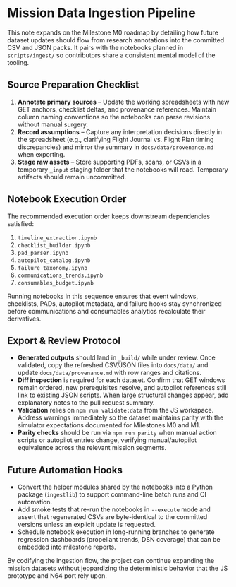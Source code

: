 # Mission Data Ingestion Pipeline

This note expands on the Milestone M0 roadmap by detailing how future dataset updates should flow from research annotations into the committed CSV and JSON packs. It pairs with the notebooks planned in `scripts/ingest/` so contributors share a consistent mental model of the tooling.

## Source Preparation Checklist

1. **Annotate primary sources** – Update the working spreadsheets with new GET anchors, checklist deltas, and provenance references. Maintain column naming conventions so the notebooks can parse revisions without manual surgery.
2. **Record assumptions** – Capture any interpretation decisions directly in the spreadsheet (e.g., clarifying Flight Journal vs. Flight Plan timing discrepancies) and mirror the summary in `docs/data/provenance.md` when exporting.
3. **Stage raw assets** – Store supporting PDFs, scans, or CSVs in a temporary `_input` staging folder that the notebooks will read. Temporary artifacts should remain uncommitted.

## Notebook Execution Order

The recommended execution order keeps downstream dependencies satisfied:

1. `timeline_extraction.ipynb`
2. `checklist_builder.ipynb`
3. `pad_parser.ipynb`
4. `autopilot_catalog.ipynb`
5. `failure_taxonomy.ipynb`
6. `communications_trends.ipynb`
7. `consumables_budget.ipynb`

Running notebooks in this sequence ensures that event windows, checklists, PADs, autopilot metadata, and failure hooks stay synchronized before communications and consumables analytics recalculate their derivatives.

## Export & Review Protocol

- **Generated outputs** should land in `_build/` while under review. Once validated, copy the refreshed CSV/JSON files into `docs/data/` and update `docs/data/provenance.md` with row ranges and citations.
- **Diff inspection** is required for each dataset. Confirm that GET windows remain ordered, new prerequisites resolve, and autopilot references still link to existing JSON scripts. When large structural changes appear, add explanatory notes to the pull request summary.
- **Validation** relies on `npm run validate:data` from the JS workspace. Address warnings immediately so the dataset maintains parity with the simulator expectations documented for Milestones M0 and M1.
- **Parity checks** should be run via `npm run parity` when manual action scripts or autopilot entries change, verifying manual/autopilot equivalence across the relevant mission segments.

## Future Automation Hooks

- Convert the helper modules shared by the notebooks into a Python package (`ingestlib`) to support command-line batch runs and CI automation.
- Add smoke tests that re-run the notebooks in `--execute` mode and assert that regenerated CSVs are byte-identical to the committed versions unless an explicit update is requested.
- Schedule notebook execution in long-running branches to generate regression dashboards (propellant trends, DSN coverage) that can be embedded into milestone reports.

By codifying the ingestion flow, the project can continue expanding the mission datasets without jeopardizing the deterministic behavior that the JS prototype and N64 port rely upon.
